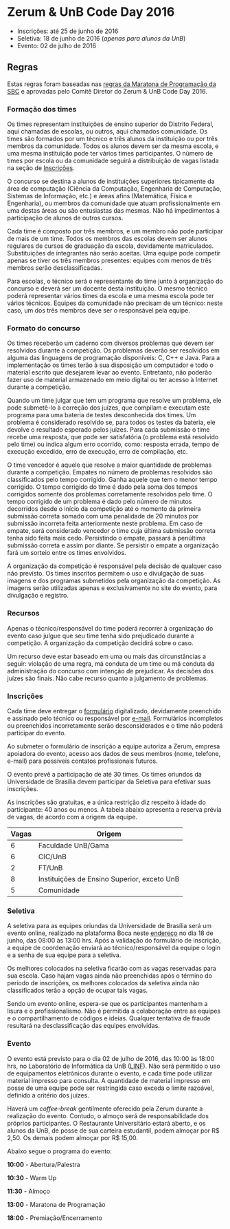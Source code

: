 Zerum & UnB Code Day 2016
====================================

* Inscrições: até 25 de junho de 2016
* Seletiva: 18 de junho de 2016 (_apenas para alunos da UnB_)
* Evento: 02 de julho de 2016

Regras
------

Estas regras foram baseadas nas [regras da Maratona de Programação da SBC](http://maratona.ime.usp.br/regras16.html)
e aprovadas pelo Comitê Diretor do Zerum & UnB Code Day 2016.

### Formação dos times

Os times representam instituições de ensino superior do Distrito Federal, aqui
chamadas de escolas, ou outros, aqui chamados
comunidade. Os times são formados por um técnico e três alunos da instituição ou
por três membros da comunidade. Todos os alunos devem ser da mesma escola, e
uma mesma instituição pode ter vários times participantes. O número de times por
escola ou da comunidade seguirá a distribuição de vagas listada na seção de
[Inscrições](#inscrições).

O concurso se destina a alunos de instituições superiores tipicamente da área
de computação (Ciência da Computação, Engenharia de Computação, Sistemas de
Informação, etc.) e áreas afins (Matemática, Física e Engenharia), ou membros da
comunidade que atuam profissionalmente em uma destas áreas ou são entusiastas
das mesmas. Não há impedimentos à participação de alunos de outros cursos.

Cada time é composto por três membros, e um membro não pode participar de mais
de um time. Todos os membros das escolas devem ser alunos regulares de cursos
de graduação da escola, devidamente matriculados. Substituições de integrantes
não serão aceitas. Uma equipe pode competir apenas se tiver os três membros
presentes: equipes com menos de três membros serão desclassificadas.

Para escolas, o
técnico será o representante do time junto à organização do concurso e deverá
ser um docente desta instituição. O mesmo técnico poderá representar vários times da
escola e uma mesma escola pode ter vários técnicos. Equipes da comunidade não
precisam de um técnico: neste caso, um dos três membros deve ser o
responsável pela equipe.

### Formato do concurso

Os times receberão um caderno com diversos problemas que devem ser resolvidos
durante a competição. Os problemas deverão ser resolvidos em alguma das
linguagens de programação disponíveis: C, C++ e Java. Para a implementação os
times terão à sua disposição um computador e todo o material escrito que
desejarem levar ao evento. Entretanto, não poderão fazer uso de material
armazenado em meio digital ou ter acesso à Internet durante a competição.

Quando um time julgar que tem um programa que resolve um problema, ele pode
submetê-lo à correção dos juízes, que compilam e executam este programa para
uma bateria de testes desconhecida dos times. Um problema é considerado
resolvido se, para todos os testes da bateria, ele devolve o resultado esperado
pelos juízes. Para cada submissão o time recebe uma resposta, que pode ser
satisfatória (o problema está resolvido pelo time) ou indica algum erro
ocorrido, como: resposta errada, tempo de execução excedido, erro de execução,
erro de compilação, etc.

O time vencedor é aquele que resolve a maior quantidade de problemas durante a
competição. Empates no número de problemas resolvidos são classificados pelo
tempo corrigido. Ganha aquele que tem o menor tempo corrigido. O tempo
corrigido do time é dado pela soma dos tempos corrigidos somente dos problemas
corretamente resolvidos pelo time. O tempo corrigido de um problema é dado
pelo número de minutos decorridos desde o início da competição até o momento da
primeira submissão correta somado com uma penalidade de 20 minutos por submissão
incorreta feita anteriormente neste problema. Em caso de empate, será
considerado vencedor o time cuja última submissão correta tenha sido feita mais
cedo. Persistindo o empate, passará à penúltima submissão correta e assim por
diante. Se persistir o empate a organização fará um sorteio entre os times
envolvidos.

A organização da competição é responsável pela decisão de qualquer caso não
previsto. Os times inscritos permitem o uso e divulgação de suas imagens e dos
programas submetidos pela organização da competição. As imagens serão utilizadas
apenas e exclusivamente no site do evento, para divulgação e registro.

### Recursos

Apenas o técnico/responsável do time poderá recorrer à organização do evento caso julgue que
seu time tenha sido prejudicado durante a competição. A organização da competição
decidirá sobre o caso.

Um recurso deve estar baseado em uma ou mais das circunstâncias a seguir:
violação de uma regra, má conduta de um time ou má conduta da administração do
concurso com intenção de prejudicar. As decisões dos juízes são finais. Não
cabe recurso quanto a julgamento de problemas.

### Inscrições

Cada time deve entregar o [formulário](./Formulario_Inscricao.pdf?raw=true)
digitalizado, devidamente preenchido e assinado pelo técnico ou responsável
por
[e-mail](mailto:edsonalves@unb.br).  Formulários incompletos ou preenchidos
incorretamente serão desconsiderados e o time não poderá participar do evento.

Ao submeter o formulário de inscrição a equipe autoriza a Zerum,
empresa apoiadora do evento, acesso aos dados de seus membros (nome, telefone,
e-mail) para possíveis contatos profissionais futuros.

O evento prevê a participação de até 30 times. Os times oriundos da Universidade
de Brasília devem participar da Seletiva para efetivar suas inscrições.

As inscrições são gratuitas, e a única restrição diz respeito à idade do
participante: 40 anos ou menos. A tabela abaixo apresenta a reserva prévia de
vagas, de acordo com a origem da equipe.

| Vagas | Origem |
|-------|--------|
| 6 | Faculdade UnB/Gama |
| 6 | CIC/UnB |
| 2 | FT/UnB |
| 8 | Instituições de Ensino Superior, exceto UnB |
| 5 | Comunidade |

### Seletiva

A seletiva para as equipes oriundas da Universidade de Brasília será um evento
online, realizado na plataforma Boca neste [endereço](http://lappis.unb.br/boca) no
dia 18 de junho, das 08:00 às 13:00 hrs. Após a validação do formulário de
inscrição, a equipe de coordenação enviará ao
técnico/responsável da equipe o login e a senha de sua equipe para a
seletiva.

Os melhores colocados na seletiva ficarão com as vagas reservadas para sua
escola. Caso hajam vagas ainda não preenchidas após o término do período de
inscrições, os melhores colocados da seletiva ainda não classificados terão
a opção de ocupar tais vagas.

Sendo um evento online, espera-se que os participantes mantenham a lisura e o
profissionalismo. Não é permitida a colaboração entre as equipes e o compartilhamento
de códigos e ideias. Qualquer tentativa de fraude resultará na desclassificação
das equipes envolvidas.

### Evento

O evento está previsto para o dia 02 de julho de 2016, das 10:00 às 18:00 hrs,
no Laboratório de Informática da UnB ([LINF](http://www.cic.unb.br/o-cic/infraestrutura/)). Não será permitido o uso de equipamentos eletrônicos durante o
evento, e cada time pode utilizar material impresso para consulta. A
quantidade de material impresso em posse de uma equipe pode ser restringida
caso exceda o limite razoável, definido a critério dos juízes.

Haverá um _coffee-break_ gentilmente oferecido pela Zerum durante a realização
do evento. Contudo, o almoço será de responsabilidade dos próprios
participantes. O Restaurante Universitário estará aberto, e os alunos da
UnB, de posse de sua carteira estudantil, podem almoçar por R$ 2,50.
Os demais podem almoçar por R$ 15,00.

Abaixo segue o programa do evento:

**10:00** - Abertura/Palestra

**10:30** - Warm Up

**11:30** - Almoço

**13:00** - Maratona de Programação

**18:00** - Premiação/Encerramento

